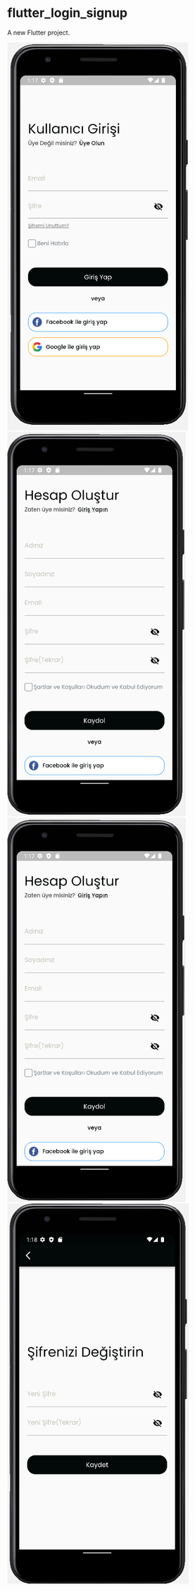 # flutter_login_signup

A new Flutter project.

![images1](https://github.com/NefiseTnc/flutter_login_signup/blob/master/assets/images/image1.PNG)
![images1](https://github.com/NefiseTnc/flutter_login_signup/blob/master/assets/images/image2.PNG)
![images1](https://github.com/NefiseTnc/flutter_login_signup/blob/master/assets/images/image2.PNG)
![images1](https://github.com/NefiseTnc/flutter_login_signup/blob/master/assets/images/image4.PNG)

